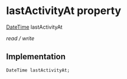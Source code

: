 


# lastActivityAt property






[DateTime](https://api.dart.dev/stable/2.12.3/dart-core/DateTime-class.html) lastActivityAt
  
_read / write_






## Implementation

```dart
DateTime lastActivityAt;


```







